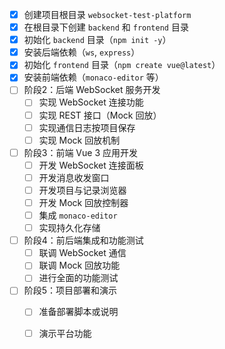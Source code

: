 - [x] 创建项目根目录 `websocket-test-platform`
- [x] 在根目录下创建 `backend` 和 `frontend` 目录
- [x] 初始化 `backend` 目录（`npm init -y`）
- [x] 安装后端依赖（`ws`, `express`）
- [x] 初始化 `frontend` 目录（`npm create vue@latest`）
- [x] 安装前端依赖（`monaco-editor` 等）
- [ ] 阶段2：后端 WebSocket 服务开发
  - [ ] 实现 WebSocket 连接功能
  - [ ] 实现 REST 接口（Mock 回放）
  - [ ] 实现通信日志按项目保存
  - [ ] 实现 Mock 回放机制
- [ ] 阶段3：前端 Vue 3 应用开发
  - [ ] 开发 WebSocket 连接面板
  - [ ] 开发消息收发窗口
  - [ ] 开发项目与记录浏览器
  - [ ] 开发 Mock 回放控制器
  - [ ] 集成 `monaco-editor`
  - [ ] 实现持久化存储
- [ ] 阶段4：前后端集成和功能测试
  - [ ] 联调 WebSocket 通信
  - [ ] 联调 Mock 回放功能
  - [ ] 进行全面的功能测试
- [ ] 阶段5：项目部署和演示
  - [ ] 准备部署脚本或说明
  - [ ] 演示平台功能

